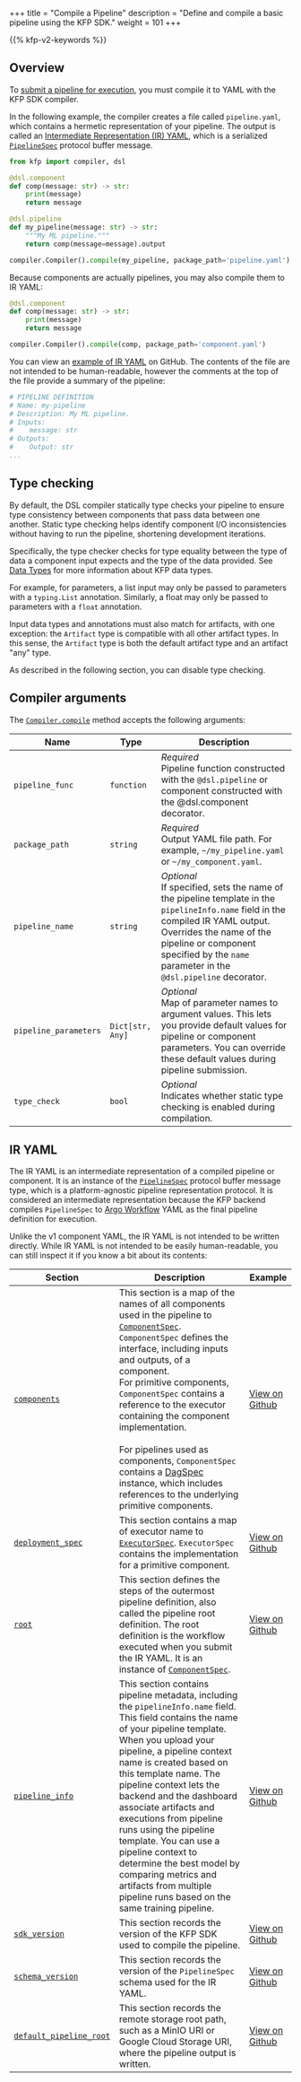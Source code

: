 +++
title = "Compile a Pipeline"
description = "Define and compile a basic pipeline using the KFP SDK."
weight = 101
+++

{{% kfp-v2-keywords %}}

## Overview

To [submit a pipeline for execution](/docs/components/pipelines/user-guides/core-functions/run-a-pipeline/), you must compile it to YAML with the KFP SDK compiler.

In the following example, the compiler creates a file called `pipeline.yaml`, which contains a hermetic representation of your pipeline.
The output is called an [Intermediate Representation (IR) YAML](#ir-yaml), which is a serialized [`PipelineSpec`][pipeline-spec] protocol buffer message.

```python
from kfp import compiler, dsl

@dsl.component
def comp(message: str) -> str:
    print(message)
    return message

@dsl.pipeline
def my_pipeline(message: str) -> str:
    """My ML pipeline."""
    return comp(message=message).output

compiler.Compiler().compile(my_pipeline, package_path='pipeline.yaml')
```

Because components are actually pipelines, you may also compile them to IR YAML:

```python
@dsl.component
def comp(message: str) -> str:
    print(message)
    return message

compiler.Compiler().compile(comp, package_path='component.yaml')
```

You can view an [example of IR YAML][compiled-output-example] on GitHub. 
The contents of the file are not intended to be human-readable, however the comments at the top of the file provide a summary of the pipeline:

```yaml
# PIPELINE DEFINITION
# Name: my-pipeline
# Description: My ML pipeline.
# Inputs:
#    message: str
# Outputs:
#    Output: str
...
```

## Type checking

By default, the DSL compiler statically type checks your pipeline to ensure type consistency between components that pass data between one another. 
Static type checking helps identify component I/O inconsistencies without having to run the pipeline, shortening development iterations.

Specifically, the type checker checks for type equality between the type of data a component input expects and the type of the data provided. 
See [Data Types][data-types] for more information about KFP data types.

For example, for parameters, a list input may only be passed to parameters with a `typing.List` annotation. 
Similarly, a float may only be passed to parameters with a `float` annotation.

Input data types and annotations must also match for artifacts, with one exception: the `Artifact` type is compatible with all other artifact types. 
In this sense, the `Artifact` type is both the default artifact type and an artifact "any" type.

As described in the following section, you can disable type checking.

## Compiler arguments

The [`Compiler.compile`][compiler-compile] method accepts the following arguments:

| Name | Type | Description |
|------|------|-------------|
| `pipeline_func` | `function` | _Required_<br/>Pipeline function constructed with the `@dsl.pipeline` or component constructed with the @dsl.component decorator.
| `package_path` | `string` | _Required_<br/>Output YAML file path. For example, `~/my_pipeline.yaml` or `~/my_component.yaml`.
| `pipeline_name` | `string` | _Optional_<br/>If specified, sets the name of the pipeline template in the `pipelineInfo.name` field in the compiled IR YAML output. Overrides the name of the pipeline or component specified by the `name` parameter in the `@dsl.pipeline` decorator.
| `pipeline_parameters` | `Dict[str, Any]` | _Optional_<br/>Map of parameter names to argument values. This lets you provide default values for pipeline or component parameters. You can override these default values during pipeline submission.
| `type_check` | `bool` | _Optional_<br/>Indicates whether static type checking is enabled during compilation.<br/>

## IR YAML

The IR YAML is an intermediate representation of a compiled pipeline or component. 
It is an instance of the [`PipelineSpec`][pipeline-spec] protocol buffer message type, which is a platform-agnostic pipeline representation protocol. 
It is considered an intermediate representation because the KFP backend compiles `PipelineSpec` to [Argo Workflow][argo-workflow] YAML as the final pipeline definition for execution.

Unlike the v1 component YAML, the IR YAML is not intended to be written directly.
While IR YAML is not intended to be easily human-readable, you can still inspect it if you know a bit about its contents:

| Section | Description | Example |
|-------|-------------|---------|
| [`components`][components-schema] | This section is a map of the names of all components used in the pipeline to [`ComponentSpec`][component-spec]. `ComponentSpec` defines the interface, including inputs and outputs, of a component.<br/>For primitive components, `ComponentSpec` contains a reference to the executor containing the component implementation.<br/><br/>For pipelines used as components, `ComponentSpec` contains a [DagSpec][dag-spec] instance, which includes references to the underlying primitive components. | [View on Github][components-example]
| [`deployment_spec`][deployment-spec-schema] | This section contains a map of executor name to [`ExecutorSpec`][executor-spec]. `ExecutorSpec` contains the implementation for a primitive component. | [View on Github][deployment-spec-example]
| [`root`][root-schema] | This section defines the steps of the outermost pipeline definition, also called the pipeline root definition. The root definition is the workflow executed when you submit the IR YAML. It is an instance of [`ComponentSpec`][component-spec]. | [View on Github][root-example]
| [`pipeline_info`][pipeline-info-schema] <a id="kfp_iryaml_pipelineinfo"></a> | This section contains pipeline metadata, including the `pipelineInfo.name` field. This field contains the name of your pipeline template. When you upload your pipeline, a pipeline context name is created based on this template name. The pipeline context lets the backend and the dashboard associate artifacts and executions from pipeline runs using the pipeline template. You can use a pipeline context to determine the best model by comparing metrics and artifacts from multiple pipeline runs based on the same training pipeline. | [View on Github][pipeline-info-example]
| [`sdk_version`][sdk-version-schema] | This section records the version of the KFP SDK used to compile the pipeline. | [View on Github][sdk-version-example]
| [`schema_version`][schema-version-schema] | This section records the version of the `PipelineSpec` schema used for the IR YAML. | [View on Github][schema-version-example]
| [`default_pipeline_root`][default-pipeline-root-schema] | This section records the remote storage root path, such as a MinIO URI or Google Cloud Storage URI, where the pipeline output is written. | [View on Github][default-pipeline-root-example]

[pipeline-spec]: https://github.com/kubeflow/pipelines/blob/master/api/v2alpha1/pipeline_spec.proto#L50
[argo-workflow]: https://argoproj.github.io/argo-workflows/
[compiled-output-example]: https://github.com/kubeflow/pipelines/blob/984d8a039d2ff105ca6b21ab26be057b9552b51d/sdk/python/test_data/pipelines/two_step_pipeline.yaml
[components-example]: https://github.com/kubeflow/pipelines/blob/984d8a039d2ff105ca6b21ab26be057b9552b51d/sdk/python/test_data/pipelines/two_step_pipeline.yaml#L1-L21
[deployment-spec-example]: https://github.com/kubeflow/pipelines/blob/984d8a039d2ff105ca6b21ab26be057b9552b51d/sdk/python/test_data/pipelines/two_step_pipeline.yaml#L23-L49
[root-example]: https://github.com/kubeflow/pipelines/blob/984d8a039d2ff105ca6b21ab26be057b9552b51d/sdk/python/test_data/pipelines/two_step_pipeline.yaml#L52-L85
[pipeline-info-example]: https://github.com/kubeflow/pipelines/blob/984d8a039d2ff105ca6b21ab26be057b9552b51d/sdk/python/test_data/pipelines/two_step_pipeline.yaml#L50-L51
[sdk-version-example]: https://github.com/kubeflow/pipelines/blob/984d8a039d2ff105ca6b21ab26be057b9552b51d/sdk/python/test_data/pipelines/two_step_pipeline.yaml#L87
[schema-version-example]: https://github.com/kubeflow/pipelines/blob/984d8a039d2ff105ca6b21ab26be057b9552b51d/sdk/python/test_data/pipelines/two_step_pipeline.yaml#L86
[default-pipeline-root-example]: https://github.com/kubeflow/pipelines/blob/984d8a039d2ff105ca6b21ab26be057b9552b51d/sdk/python/test_data/pipelines/two_step_pipeline.yaml#L22
[components-schema]: https://github.com/kubeflow/pipelines/blob/41b69fd90da812005965f2209b64fd1278f1cdc9/api/v2alpha1/pipeline_spec.proto#L74-L75
[deployment-spec-schema]: https://github.com/kubeflow/pipelines/blob/41b69fd90da812005965f2209b64fd1278f1cdc9/api/v2alpha1/pipeline_spec.proto#L56
[root-schema]: https://github.com/kubeflow/pipelines/blob/41b69fd90da812005965f2209b64fd1278f1cdc9/api/v2alpha1/pipeline_spec.proto#L77-L79
[pipeline-info-schema]: https://github.com/kubeflow/pipelines/blob/41b69fd90da812005965f2209b64fd1278f1cdc9/api/v2alpha1/pipeline_spec.proto#L51-L52
[sdk-version-schema]: https://github.com/kubeflow/pipelines/blob/41b69fd90da812005965f2209b64fd1278f1cdc9/api/v2alpha1/pipeline_spec.proto#L58-L59
[schema-version-schema]: https://github.com/kubeflow/pipelines/blob/41b69fd90da812005965f2209b64fd1278f1cdc9/api/v2alpha1/pipeline_spec.proto#L61-L62
[default-pipeline-root-schema]: https://github.com/kubeflow/pipelines/blob/41b69fd90da812005965f2209b64fd1278f1cdc9/api/v2alpha1/pipeline_spec.proto#L81-L82
[component-spec]: https://github.com/kubeflow/pipelines/blob/41b69fd90da812005965f2209b64fd1278f1cdc9/api/v2alpha1/pipeline_spec.proto#L85-L96
[executor-spec]: https://github.com/kubeflow/pipelines/blob/41b69fd90da812005965f2209b64fd1278f1cdc9/api/v2alpha1/pipeline_spec.proto#L788-L803
[dag-spec]: https://github.com/kubeflow/pipelines/blob/41b69fd90da812005965f2209b64fd1278f1cdc9/api/v2alpha1/pipeline_spec.proto#L98-L105
[data-types]: /docs/components/pipelines/user-guides/data-handling/data-types
[compiler-compile]: https://kubeflow-pipelines.readthedocs.io/en/latest/source/compiler.html#kfp.compiler.Compiler.compile
